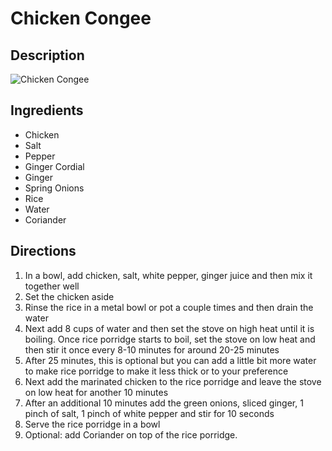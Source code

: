 # Chicken Congee

## Description
![Chicken Congee](https://www.themealdb.com/images/media/meals/1529446352.jpg "Chicken Congee")

## Ingredients
- Chicken
- Salt
- Pepper
- Ginger Cordial
- Ginger
- Spring Onions
- Rice
- Water
- Coriander

## Directions
1. In a bowl, add chicken, salt, white pepper, ginger juice and then mix it together well
2. Set the chicken aside
3. Rinse the rice in a metal bowl or pot a couple times and then drain the water
4. Next add 8 cups of water and then set the stove on high heat until it is boiling. Once rice porridge starts to boil, set the stove on low heat and then stir it once every 8-10 minutes for around 20-25 minutes
5. After 25 minutes, this is optional but you can add a little bit more water to make rice porridge to make it less thick or to your preference
6. Next add the marinated chicken to the rice porridge and leave the stove on low heat for another 10 minutes
7. After an additional 10 minutes add the green onions, sliced ginger, 1 pinch of salt, 1 pinch of white pepper and stir for 10 seconds
8. Serve the rice porridge in a bowl
9. Optional: add Coriander on top of the rice porridge.
